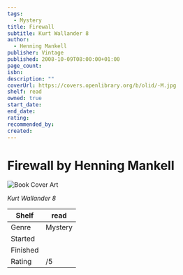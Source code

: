 ```yaml
---
tags:
  - Mystery
title: Firewall
subtitle: Kurt Wallander 8
author:
  - Henning Mankell
publisher: Vintage
published: 2008-10-09T08:00:00+01:00
page_count: 
isbn: 
description: ""
coverUrl: https://covers.openlibrary.org/b/olid/-M.jpg
shelf: read
owned: true
start_date: 
end_date: 
rating: 
recommended_by: 
created: 
---
```


# Firewall by Henning Mankell

![Book Cover Art](https://covers.openlibrary.org/b/olid/-M.jpg)

_Kurt Wallander 8_

| Shelf | read |
| --- | --- |
| Genre | Mystery |
| Started |  |
| Finished |  |
| Rating | /5 |


